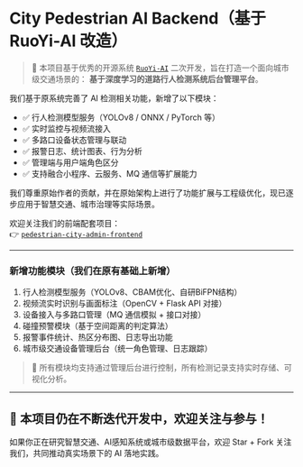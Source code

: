# City Pedestrian AI Backend（基于 RuoYi-AI 改造）

> 🎯 本项目基于优秀的开源系统 [`RuoYi-AI`](https://github.com/ageerle/ruoyi-ai) 二次开发，旨在打造一个面向城市级交通场景的：
> **基于深度学习的道路行人检测系统后台管理平台**。

我们基于原系统完善了 AI 检测相关功能，新增了以下模块：
- ✅ 行人检测模型服务（YOLOv8 / ONNX / PyTorch 等）
- ✅ 实时监控与视频流接入
- ✅ 多路口设备状态管理与联动
- ✅ 报警日志、统计图表、行为分析
- ✅ 管理端与用户端角色区分
- ✅ 支持融合小程序、云服务、MQ 通信等扩展能力

我们尊重原始作者的贡献，并在原始架构上进行了功能扩展与工程级优化，现已逐步应用于智慧交通、城市治理等实际场景。

欢迎关注我们的前端配套项目：  
👉 [`pedestrian-city-admin-frontend`](https://github.com/XiaChiandXuce/pedestrian-city-admin-frontend)

---
### 新增功能模块（我们在原有基础上新增）

1. 行人检测模型服务（YOLOv8、CBAM优化、自研BiFPN结构）
2. 视频流实时识别与画面标注（OpenCV + Flask API 对接）
3. 设备接入与多路口管理（MQ 通信模拟 + 接口对接）
4. 碰撞预警模块（基于空间距离的判定算法）
5. 报警事件统计、热区分布图、日志导出功能
6. 城市级交通设备管理后台（统一角色管理、日志跟踪）

> 📌 所有模块均支持通过管理后台进行控制，所有检测记录支持实时存储、可视化分析。
---

## 🚧 本项目仍在不断迭代开发中，欢迎关注与参与！

如果你正在研究智慧交通、AI感知系统或城市级数据平台，欢迎 Star + Fork 关注我们，共同推动真实场景下的 AI 落地实践。

